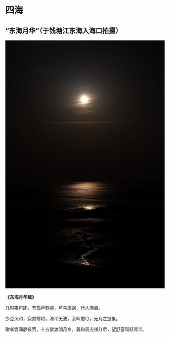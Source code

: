 # 四海

## “东海月华“（于钱塘江东海入海口拍摄）

![&#x4E1C;&#x6D77;&#x6E05;&#x6656;&#x9540;&#xFF0C;&#x8352;&#x91CE;&#x660E;&#x6708;&#x5E31;](.gitbook/assets/b8d180a5-7221-47ed-8d68-c184e83eca0a_1_201_a.jpeg)

**《东海月华赋》**

几时夜将即，有孤声鹤唳，芦苇飒飒，行人渐离。

少息风和，寂寞寒将，海平无波，余晖撤尽，无月之迹象。

歌者尝闻静夜荒，十五欲渡明月乡，羲和周去铺红尽，望舒銮驾跃青洋。



